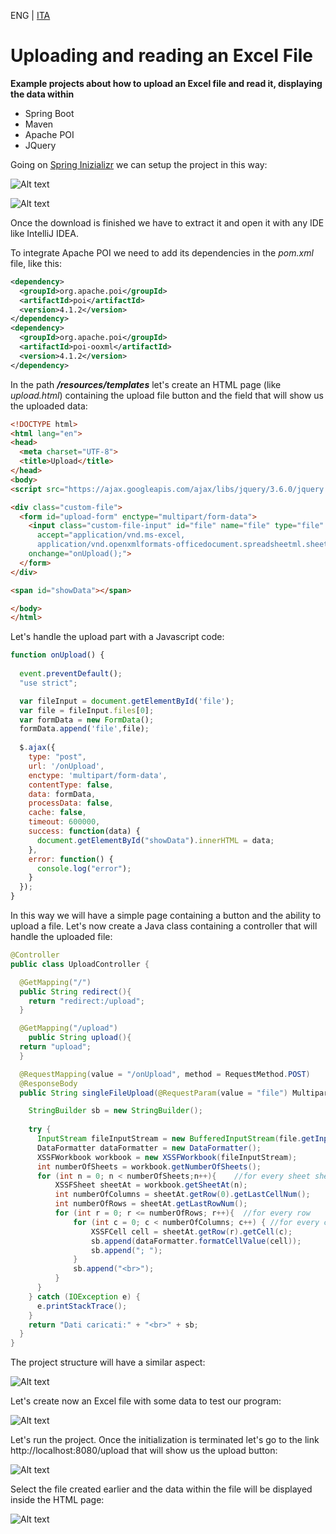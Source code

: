 ENG | [ITA](README.md)
# Uploading and reading an Excel File

**Example projects about how to upload an Excel file and read it, displaying the data within**

* Spring Boot
* Maven
* Apache POI
* JQuery

Going on [Spring Inizializr](https://start.spring.io/) we can setup the project in this way:

![Alt text](src/main/resources/images/spring_1.png)

![Alt text](src/main/resources/images/spring_2.png)

Once the download is finished we have to extract it and open it with any IDE like IntelliJ IDEA.

To integrate Apache POI we need to add its dependencies in the *pom.xml* file, like this:
```xml
<dependency>
  <groupId>org.apache.poi</groupId>
  <artifactId>poi</artifactId>
  <version>4.1.2</version>
</dependency>
<dependency>
  <groupId>org.apache.poi</groupId>
  <artifactId>poi-ooxml</artifactId>
  <version>4.1.2</version>
</dependency>
```
In the path ***/resources/templates*** let's create an HTML page (like *upload.html*) containing the upload file button and the field that will show us the uploaded data:
```html
<!DOCTYPE html>
<html lang="en">
<head>
  <meta charset="UTF-8">
  <title>Upload</title>
</head>
<body>
<script src="https://ajax.googleapis.com/ajax/libs/jquery/3.6.0/jquery.min.js"></script>

<div class="custom-file">
  <form id="upload-form" enctype="multipart/form-data">
    <input class="custom-file-input" id="file" name="file" type="file"
      accept="application/vnd.ms-excel,
      application/vnd.openxmlformats-officedocument.spreadsheetml.sheet"
    onchange="onUpload();">
  </form>
</div>

<span id="showData"></span>

</body>
</html>
```
Let's handle the upload part with a Javascript code:
```javascript
function onUpload() {
	
  event.preventDefault();
  "use strict";

  var fileInput = document.getElementById('file');
  var file = fileInput.files[0];
  var formData = new FormData();
  formData.append('file',file);
        
  $.ajax({
    type: "post",
    url: '/onUpload',
    enctype: 'multipart/form-data',
    contentType: false,
    data: formData,
    processData: false,
    cache: false,
    timeout: 600000,
    success: function(data) {
      document.getElementById("showData").innerHTML = data; 
    },
    error: function() {
      console.log("error");
    }
  });
}
```
In this way we will have a simple page containing a button and the ability to upload a file. Let's now create a Java class containing a controller that will handle the uploaded file:

```java
@Controller
public class UploadController {

  @GetMapping("/")
  public String redirect(){
    return "redirect:/upload";
  }

  @GetMapping("/upload")
    public String upload(){
  return "upload";
  }

  @RequestMapping(value = "/onUpload", method = RequestMethod.POST)
  @ResponseBody
  public String singleFileUpload(@RequestParam(value = "file") MultipartFile file) {

    StringBuilder sb = new StringBuilder();
    
    try {
      InputStream fileInputStream = new BufferedInputStream(file.getInputStream());
      DataFormatter dataFormatter = new DataFormatter();
      XSSFWorkbook workbook = new XSSFWorkbook(fileInputStream);
      int numberOfSheets = workbook.getNumberOfSheets();
      for (int n = 0; n < numberOfSheets;n++){    //for every sheet sheet
          XSSFSheet sheetAt = workbook.getSheetAt(n);
          int numberOfColumns = sheetAt.getRow(0).getLastCellNum();
          int numberOfRows = sheetAt.getLastRowNum();
          for (int r = 0; r <= numberOfRows; r++){  //for every row
              for (int c = 0; c < numberOfColumns; c++) { //for every column
                  XSSFCell cell = sheetAt.getRow(r).getCell(c);
                  sb.append(dataFormatter.formatCellValue(cell));
                  sb.append("; ");
              }
              sb.append("<br>");
          }
      }
    } catch (IOException e) {
      e.printStackTrace();
    }
    return "Dati caricati:" + "<br>" + sb;
  }
}
```
The project structure will have a similar aspect:

![Alt text](src/main/resources/images/project_3.png)

Let's create now an Excel file with some data to test our program:

![Alt text](src/main/resources/images/excel_6.png)

Let's run the project. Once the initialization is terminated let's go to the link http://localhost:8080/upload that will show us the upload button:

![Alt text](src/main/resources/images/upload_4.png)

Select the file created earlier and the data within the file will be displayed inside the HTML page:

![Alt text](src/main/resources/images/upload_5.png)


